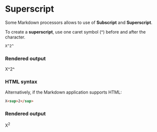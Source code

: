# Superscript

Some Markdown processors allows to use of **Subscript** and **Superscript**.

To create a **superscript**, use one caret symbol (^) before and after the
character.
```md
X^2^
```

### Rendered output

X^2^

### HTML syntax

Alternatively, if the Markdown application supports HTML:
```md
X<sup>2</sup>
```

### Rendered output

X<sup>2</sup>

